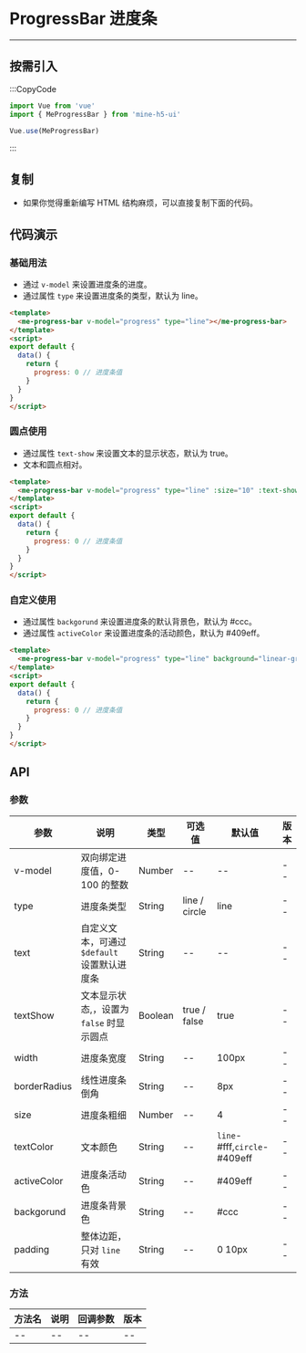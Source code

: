 # ProgressBar 进度条

---

## 按需引入

:::CopyCode

```JavaScript
import Vue from 'vue'
import { MeProgressBar } from 'mine-h5-ui'

Vue.use(MeProgressBar)
```

:::

## 复制

- 如果你觉得重新编写 HTML 结构麻烦，可以直接复制下面的代码。

## 代码演示

### 基础用法

- 通过 `v-model` 来设置进度条的进度。
- 通过属性 `type` 来设置进度条的类型，默认为 line。

```HTML
<template>
  <me-progress-bar v-model="progress" type="line"></me-progress-bar>
</template>
<script>
export default {
  data() {
    return {
      progress: 0 // 进度条值
    }
  }
}
</script>
```

### 圆点使用

- 通过属性 `text-show` 来设置文本的显示状态，默认为 true。
- 文本和圆点相对。

```HTML
<template>
  <me-progress-bar v-model="progress" type="line" :size="10" :text-show="false"></me-progress-bar>
</template>
<script>
export default {
  data() {
    return {
      progress: 0 // 进度条值
    }
  }
}
</script>
```

### 自定义使用

- 通过属性 `backgorund` 来设置进度条的默认背景色，默认为 #ccc。
- 通过属性 `activeColor` 来设置进度条的活动颜色，默认为 #409eff。

```HTML
<template>
  <me-progress-bar v-model="progress" type="line" background="linear-gradient(90deg, #8af2ba, #1e57f5)" active-color="#f66" padding="0 25px"></me-progress-bar>
</template>
<script>
export default {
  data() {
    return {
      progress: 0 // 进度条值
    }
  }
}
</script>
```

## API

### 参数

| 参数         | 说明                                         | 类型    | 可选值        | 默认值                       | 版本 |
| ------------ | -------------------------------------------- | ------- | ------------- | ---------------------------- | ---- |
| v-model      | 双向绑定进度值，0-100 的整数                 | Number  | --            | --                           | --   |
| type         | 进度条类型                                   | String  | line / circle | line                         | --   |
| text         | 自定义文本，可通过 `$default` 设置默认进度条 | String  | --            | --                           | --   |
| textShow     | 文本显示状态,，设置为 `false` 时显示圆点     | Boolean | true / false  | true                         | --   |
| width        | 进度条宽度                                   | String  | --            | 100px                        | --   |
| borderRadius | 线性进度条倒角                               | String  | --            | 8px                          | --   |
| size         | 进度条粗细                                   | Number  | --            | 4                            | --   |
| textColor    | 文本颜色                                     | String  | --            | `line`-#fff,`circle`-#409eff | --   |
| activeColor  | 进度条活动色                                 | String  | --            | #409eff                      | --   |
| backgorund   | 进度条背景色                                 | String  | --            | #ccc                         | --   |
| padding      | 整体边距，只对 `line` 有效                   | String  | --            | 0 10px                       | --   |

### 方法

| 方法名 | 说明 | 回调参数 | 版本 |
| ------ | ---- | -------- | ---- |
| --     | --   | --       | --   |
